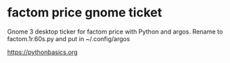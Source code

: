 # factom price gnome ticket 

Gnome 3 desktop ticker for factom price with Python and argos. Rename to factom.1r.60s.py and put in ~/.config/argos

https://pythonbasics.org
